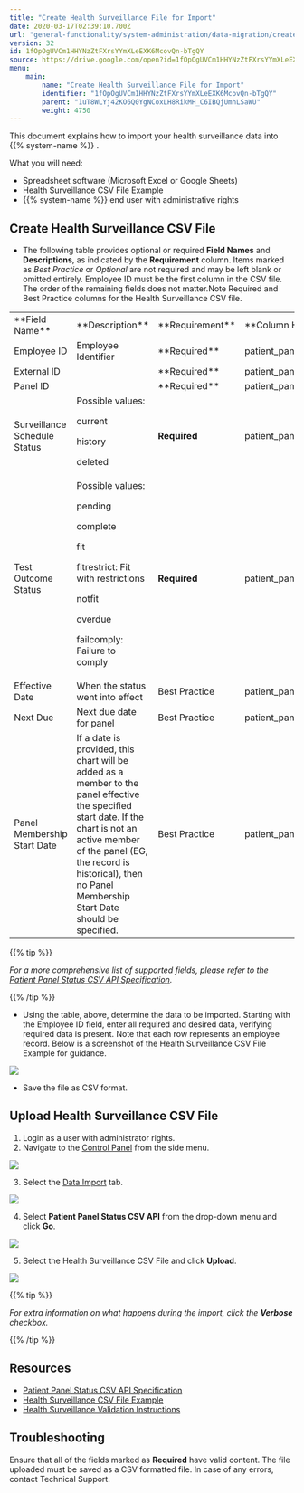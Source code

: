 ```yaml
---
title: "Create Health Surveillance File for Import"
date: 2020-03-17T02:39:10.700Z
url: "general-functionality/system-administration/data-migration/create-health-surveillance-file-for-impor.html"
version: 32
id: 1fOpOgUVCm1HHYNzZtFXrsYYmXLeEXK6McovQn-bTgQY
source: https://drive.google.com/open?id=1fOpOgUVCm1HHYNzZtFXrsYYmXLeEXK6McovQn-bTgQY
menu:
    main:
        name: "Create Health Surveillance File for Import"
        identifier: "1fOpOgUVCm1HHYNzZtFXrsYYmXLeEXK6McovQn-bTgQY"
        parent: "1uT8WLYj42KO6Q0YgNCoxLH8RikMH_C6IBQjUmhLSaWU"
        weight: 4750
---
```

This document explains how to import your health surveillance data into {{% system-name %}} .

What you will need:

* Spreadsheet software (Microsoft Excel or Google Sheets)
* Health Surveillance CSV File Example
* {{% system-name %}} end user with administrative rights

## Create Health Surveillance CSV File

* The following table provides optional or required <strong>Field Names</strong> and <strong>Descriptions</strong>, as indicated by the <strong>Requirement</strong> column. Items marked as <em>Best Practice</em> or <em>Optional</em> are not required and may be left blank or omitted entirely. Employee ID must be the first column in the CSV file. The order of the remaining fields does not matter.Note Required and Best Practice columns for the Health Surveillance CSV file.



<table>
  <tr>
    <td>**Field Name**</td>
    <td>**Description**</td>
    <td>**Requirement**</td>
    <td>**Column Header Name**</td>
  </tr>
  <tr>
    <td>Employee ID</td>
    <td>Employee Identifier</td>
    <td>**Required**</td>
    <td>patient_panel_status.pat_id</td>
  </tr>
  <tr>
    <td>External ID</td>
    <td></td>
    <td>**Required**</td>
    <td>patient_panel_status.ext_id</td>
  </tr>
  <tr>
    <td>Panel ID</td>
    <td></td>
    <td>**Required**</td>
    <td>patient_panel_status.panel_id</td>
  </tr>
  <tr>
    <td>Surveillance Schedule Status</td>
    <td>
Possible values:

current

history

deleted
    </td>
    <td>**Required**</td>
    <td>patient_panel_status.rec_status</td>
  </tr>
  <tr>
    <td>Test Outcome Status</td>
    <td>
Possible values:

pending

complete

fit

fitrestrict: Fit with restrictions

notfit

overdue

failcomply: Failure to comply
    </td>
    <td>**Required**</td>
    <td>patient_panel_status.status</td>
  </tr>
  <tr>
    <td>Effective Date</td>
    <td>When the status went into effect</td>
    <td>Best Practice</td>
    <td>patient_panel_status.effective_dt</td>
  </tr>
  <tr>
    <td>Next Due</td>
    <td>Next due date for panel</td>
    <td>Best Practice</td>
    <td>patient_panel_status.next_due</td>
  </tr>
  <tr>
    <td>Panel Membership Start Date</td>
    <td>If a date is provided, this chart will be added as a member to the panel effective the specified start date. If the chart is not an active member of the panel (EG, the record is historical), then no Panel Membership Start Date should be specified.</td>
    <td>Best Practice</td>
    <td>patient_panel_status.pm_start_dt</td>
  </tr>
</table>

{{% tip %}}

*For a more comprehensive list of supported fields, please refer to the *[Patient Panel Status CSV API Specification](https://docs.google.com/spreadsheets/d/1kvKRTnK8BKIgF1wVeAQT_VNQ8uDR9UVEJvzDnuk2_T0/)*.*

{{% /tip %}}


* Using the table, above, determine the data to be imported. Starting with the Employee ID field, enter all required and desired data, verifying required data is present. Note that each row represents an employee record. Below is a screenshot of the Health Surveillance CSV File Example for guidance.



![](../../../external_files/483a01771f506be4900663e64ec098a2.png)



* Save the file as CSV format.

## Upload Health Surveillance CSV File

1. Login as a user with administrator rights.
2. Navigate to the [Control Panel](https://system/?f=layout&module=Admin&name=Home&tabmodule=admin&t=Admin) from the side menu.



![](../../../external_files/f7321acaa475d389413c8960f680181a.png)



3. Select the [Data Import](https://system/?f=admin&s=wc_data_import&tabmodule=admin&tabselect=Data+import) tab.



![](../../../external_files/6ad90004bcde1af68316b8ca0dc908ba.png)



4. Select <strong>Patient Panel Status CSV API</strong> from the drop-down menu and click <strong>Go</strong>.



![](../../../external_files/c2dae99efdec3e52fd697f3eea7e3abe.png)



5. Select the Health Surveillance CSV File and click <strong>Upload</strong>.



![](../../../external_files/9a0563b4e22b891467a5929bf13ae6e6.png) 

{{% tip %}}

*For extra information on what happens during the import, click the ***_Verbose_*** checkbox.*

{{% /tip %}}


## Resources

* [Patient Panel Status CSV API Specification](https://docs.google.com/spreadsheets/d/1kvKRTnK8BKIgF1wVeAQT_VNQ8uDR9UVEJvzDnuk2_T0/)
* [Health Surveillance CSV File Example](https://docs.google.com/spreadsheets/d/1kvKRTnK8BKIgF1wVeAQT_VNQ8uDR9UVEJvzDnuk2_T0/export?format=csv&gid=1187733888)
* [Health Surveillance Validation Instructions](https://docs.google.com/document/d/1_v-i2Qg_HKrNN0__NryeamUQuoNLyGrOI2XQrc2EPVU/edit#heading=h.9xf10guyyvpr)

## Troubleshooting

Ensure that all of the fields marked as **Required** have valid content. The file uploaded must be saved as a CSV formatted file. In case of any errors, contact Technical Support.

